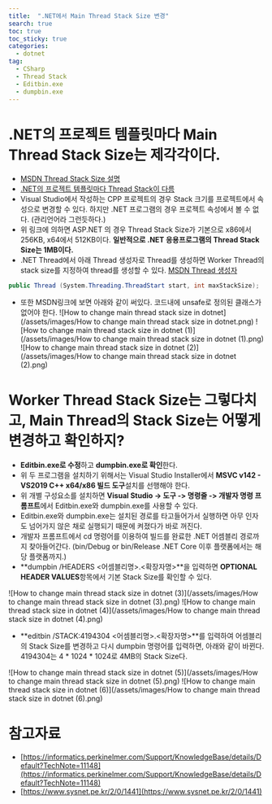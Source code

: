 ```yaml
---
title:  ".NET에서 Main Thread Stack Size 변경"
search: true
toc: true
toc_sticky: true
categories: 
  - dotnet
tag:
  - CSharp
  - Thread Stack
  - Editbin.exe
  - dumpbin.exe
---
```


# .NET의 프로젝트 템플릿마다 Main Thread Stack Size는 제각각이다.
- [MSDN Thread Stack Size 설명](https://docs.microsoft.com/en-us/windows/win32/procthread/thread-stack-size)
- [.NET의 프로젝트 템플릿마다 Thread Stack이 다름](https://www.xspdf.com/resolution/53193947.html)
- Visual Studio에서 작성하는 CPP 프로젝트의 경우 Stack 크기를 프로젝트에서 속성으로 변경할 수 있다. 하지만 .NET 프로그램의 경우 프로젝트 속성에서 볼 수 없다. (관리언어라 그런듯하다.)
- 위 링크에 의하면 ASP.NET 의 경우 Thread Stack Size가 기본으로 x86에서 256KB, x64에서 512KB이다. **일반적으로 .NET 응용프로그램의 Thread Stack Size는 1MB이다.**
- .NET Thread에서 아래 Thread 생성자로 Thread를 생성하면 Worker Thread의 stack size를 지정하여 thread를 생성할 수 있다. [MSDN Thread 생성자](https://docs.microsoft.com/en-us/dotnet/api/system.threading.thread.-ctor?redirectedfrom=MSDN&view=net-5.0#System_Threading_Thread__ctor_System_Threading_ThreadStart_System_Int32_)
```cs
public Thread (System.Threading.ThreadStart start, int maxStackSize);
```
- 또한 MSDN링크에 보면 아래와 같이 써있다. 코드내에 unsafe로 정의된 클래스가 없어야 한다.
![How to change main thread stack size in dotnet](/assets/images/How to change main thread stack size in dotnet.png)
![How to change main thread stack size in dotnet (1)](/assets/images/How to change main thread stack size in dotnet (1).png)
![How to change main thread stack size in dotnet (2)](/assets/images/How to change main thread stack size in dotnet (2).png)

# Worker Thread Stack Size는 그렇다치고, Main Thread의 Stack Size는 어떻게 변경하고 확인하지?
- **Editbin.exe로 수정**하고 **dumpbin.exe로 확인**한다.
- 위 두 프로그램을 설치하기 위해서는 Visual Studio Installer에서 **MSVC v142 - VS2019 C++ x64/x86 빌드 도구**설치를 선행해야 한다.
- 위 개별 구성요소를 설치하면 **Visual Studio -> 도구 -> 명령줄 -> 개발자 명령 프롬프트**에서 Editbin.exe와 dumpbin.exe를 사용할 수 있다.
- Editbin.exe와 dumpbin.exe는 설치된 경로를 타고들어가서 실행하면 아무 인자도 넘어가지 않은 채로 실행되기 때문에 켜졌다가 바로 꺼진다.
- 개발자 프롬프트에서 cd 명령어를 이용하여 빌드를 완료한 .NET 어셈블리 경로까지 찾아들어간다. (bin/Debug or bin/Release .NET Core 이후 플랫폼에서는 해당 플랫폼까지.)
- **dumpbin /HEADERS <어셈블리명>.<확장자명>**을 입력하면 **OPTIONAL HEADER VALUES**항목에서 기본 Stack Size를 확인할 수 있다.

![How to change main thread stack size in dotnet (3)](/assets/images/How to change main thread stack size in dotnet (3).png)
![How to change main thread stack size in dotnet (4)](/assets/images/How to change main thread stack size in dotnet (4).png)

- **editbin /STACK:4194304 <어셈블리명>.<확장자명>**를 입력하여 어셈블리의 Stack Size를 변경하고 다시 dumpbin 명령어를 입력하면, 아래와 같이 바뀐다. 4194304는 4 * 1024 * 1024로 4MB의 Stack Size다.

![How to change main thread stack size in dotnet (5)](/assets/images/How to change main thread stack size in dotnet (5).png)
![How to change main thread stack size in dotnet (6)](/assets/images/How to change main thread stack size in dotnet (6).png)

# 참고자료
- [https://informatics.perkinelmer.com/Support/KnowledgeBase/details/Default?TechNote=11148](https://informatics.perkinelmer.com/Support/KnowledgeBase/details/Default?TechNote=11148)
- [https://www.sysnet.pe.kr/2/0/1441](https://www.sysnet.pe.kr/2/0/1441)